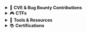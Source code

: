 <details>
  <summary>🐞 <strong>CVE & Bug Bounty Contributions</strong></summary>

- [CVE-2024-50807](https://github.com/SecShiv/CVE/blob/main/CVE-2024-50807.md)  
- 1 Earned Web Bug  
- Self-Hosted Government/Municipality Platforms, CMS  

</details>

<details>
  <summary>🎮 <strong>CTFs</strong></summary>

- [HackTheBox](https://app.hackthebox.com/profile/1883023), [HackTheBox UNI CTFs](https://ctf.hackthebox.com/user/profile/543340), [HackTheBox CTFs](https://ctf.hackthebox.com/user/profile/340538)  
- [TryHackMe](https://tryhackme.com/p/HackShiv)  
- [RootMe](https://www.root-me.org/HackShiv?lang=en#1fd907f1a92ab32cb510f5b331f03d30)  
- [Bl4ckh4ck5's XSS CTFs 😉:](https://ctfs.hackoclipse.com/) Completed CTFs 4, 5, 8, 10, 12 

</details>

<details>
  <summary>🧰 <strong>Tools & Resources</strong></summary>

- [Dorking](https://github.com/SecShiv/OneDorkForAll)  
- [Common Auth Bypass Headers](https://github.com/SecShiv/40XHeaderBypasser)  
- [And More..](https://github.com/SecShiv?tab=repositories)  

</details>

<details>
  <summary>📚 <strong>Certifications</strong></summary>

- [Pentest+, Net+, A+, etc.](https://www.credly.com/users/shivam-khanna.f03465d1)  
- [Notes](https://github.com/SecShiv/Cert-Notes) 

</details>
